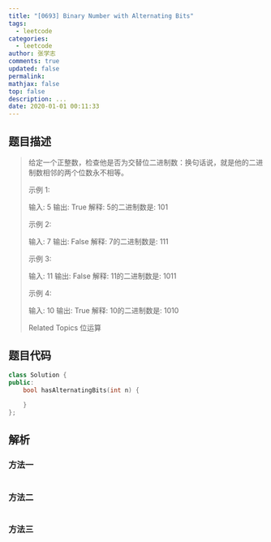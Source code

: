 ```yaml
---
title: "[0693] Binary Number with Alternating Bits"
tags:
  - leetcode
categories:
  - leetcode
author: 张学志
comments: true
updated: false
permalink:
mathjax: false
top: false
description: ...
date: 2020-01-01 00:11:33
---
```


## 题目描述

> 给定一个正整数，检查他是否为交替位二进制数：换句话说，就是他的二进制数相邻的两个位数永不相等。 
> 
> 示例 1: 
> 
> 
> 输入: 5
> 输出: True
> 解释:
> 5的二进制数是: 101
> 
> 
> 示例 2: 
> 
> 
> 输入: 7
> 输出: False
> 解释:
> 7的二进制数是: 111
> 
> 
> 示例 3: 
> 
> 
> 输入: 11
> 输出: False
> 解释:
> 11的二进制数是: 1011
> 
> 
> 示例 4: 
> 
> 
> 输入: 10
> 输出: True
> 解释:
> 10的二进制数是: 1010
> 
> Related Topics 位运算

## 题目代码

```cpp
class Solution {
public:
    bool hasAlternatingBits(int n) {
        
    }
};
```

## 解析

### 方法一

```cpp

```

### 方法二

```cpp

```

### 方法三

```cpp

```

